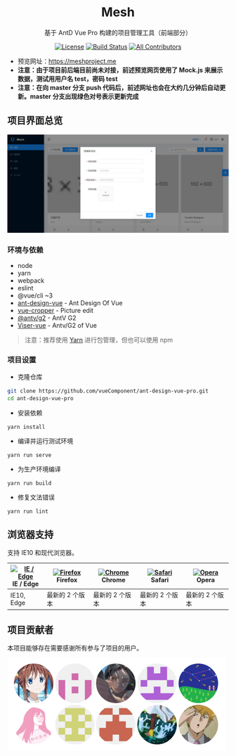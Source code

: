 <h1 align="center">Mesh</h1>
<div align="center">
基于 AntD Vue Pro 构建的项目管理工具（前端部分）
</div>

<div align="center">

[![License](https://img.shields.io/npm/l/package.json.svg?style=flat)](https://github.com/vueComponent/ant-design-vue-pro/blob/master/LICENSE)
[![Build Status](https://dev.azure.com/moreonenight/mesh/_apis/build/status/project-mesh.mesh_frontend%20(1)?branchName=master)](https://dev.azure.com/moreonenight/mesh/_build/latest?definitionId=2&branchName=master)
[![All Contributors](https://img.shields.io/badge/all_contributors-54-orange.svg?style=flat-square)](#contributors-)

</div>

- 预览网址：https://meshproject.me
- **注意：由于项目前后端目前尚未对接，前述预览网页使用了 Mock.js 来展示数据，测试用用户名 test，密码 test**
- **注意：在向 master 分支 push 代码后，前述网址也会在大约几分钟后自动更新。master 分支出现绿色对号表示更新完成**

项目界面总览
----

![overview](mesh_preview.png)

### 环境与依赖

- node
- yarn
- webpack
- eslint
- @vue/cli ~3
- [ant-design-vue](https://github.com/vueComponent/ant-design-vue) - Ant Design Of Vue 
- [vue-cropper](https://github.com/xyxiao001/vue-cropper) - Picture edit
- [@antv/g2](https://antv.alipay.com/zh-cn/index.html) - AntV G2
- [Viser-vue](https://viserjs.github.io/docs.html#/viser/guide/installation)  - Antv/G2 of Vue

> 注意：推荐使用 [Yarn](https://yarnpkg.com/) 进行包管理，但也可以使用 npm


### 项目设置

- 克隆仓库
```bash
git clone https://github.com/vueComponent/ant-design-vue-pro.git
cd ant-design-vue-pro
```

- 安装依赖
```
yarn install
```

- 编译并运行测试环境
```
yarn run serve
```

- 为生产环境编译
```
yarn run build
```

- 修复文法错误
```
yarn run lint
```

## 浏览器支持

支持 IE10 和现代浏览器。

| [<img src="https://raw.githubusercontent.com/alrra/browser-logos/master/src/edge/edge_48x48.png" alt="IE / Edge" width="24px" height="24px" />](http://godban.github.io/browsers-support-badges/)</br>IE / Edge | [<img src="https://raw.githubusercontent.com/alrra/browser-logos/master/src/firefox/firefox_48x48.png" alt="Firefox" width="24px" height="24px" />](http://godban.github.io/browsers-support-badges/)</br>Firefox | [<img src="https://raw.githubusercontent.com/alrra/browser-logos/master/src/chrome/chrome_48x48.png" alt="Chrome" width="24px" height="24px" />](http://godban.github.io/browsers-support-badges/)</br>Chrome | [<img src="https://raw.githubusercontent.com/alrra/browser-logos/master/src/safari/safari_48x48.png" alt="Safari" width="24px" height="24px" />](http://godban.github.io/browsers-support-badges/)</br>Safari | [<img src="https://raw.githubusercontent.com/alrra/browser-logos/master/src/opera/opera_48x48.png" alt="Opera" width="24px" height="24px" />](http://godban.github.io/browsers-support-badges/)</br>Opera |
| --- | --- | --- | --- | --- |
| IE10, Edge | 最新的 2 个版本 | 最新的 2 个版本 | 最新的 2 个版本 | 最新的 2 个版本 |


## 项目贡献者

本项目能够存在需要感谢所有参与了项目的用户。

![contributers](mesh_contributor.png)
